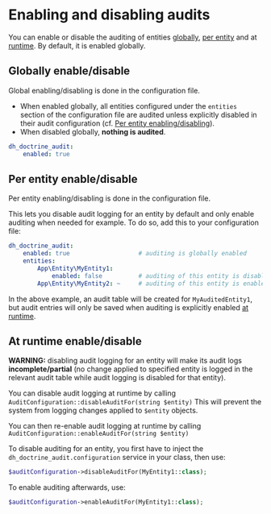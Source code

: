 # Enabling and disabling audits

You can enable or disable the auditing of entities [globally](#globally-enabledisable), 
[per entity](#per-entity-enabledisable) and at [runtime](#at-runtime-enabledisable).
By default, it is enabled globally.


## Globally enable/disable
Global enabling/disabling is done in the configuration file.
- When enabled globally, all entities configured under the `entities` section of the 
configuration file are audited unless explicitly disabled in their audit configuration 
(cf. [Per entity enabling/disabling](#per-entity-enabledisable)).
- When disabled globally, **nothing is audited**.

```yaml
dh_doctrine_audit:
    enabled: true
```


## Per entity enable/disable
Per entity enabling/disabling is done in the configuration file.

This lets you disable audit logging for an entity by default and only enable auditing 
when needed for example. To do so, add this to your configuration file:

```yaml
dh_doctrine_audit:
    enabled: true                   # auditing is globally enabled
    entities:
        App\Entity\MyEntity1:
            enabled: false          # auditing of this entity is disabled
        App\Entity\MyEntity2: ~     # auditing of this entity is enabled
```
In the above example, an audit table will be created for `MyAuditedEntity1`, 
but audit entries will only be saved when auditing is explicitly enabled [at runtime](#at-runtime-enabledisable).


## At runtime enable/disable
**WARNING:** disabling audit logging for an entity will make its audit logs **incomplete/partial** 
(no change applied to specified entity is logged in the relevant audit table while audit logging 
is disabled for that entity).

You can disable audit logging at runtime by calling `AuditConfiguration::disableAuditFor(string $entity)`
This will prevent the system from logging changes applied to `$entity` objects.

You can then re-enable audit logging at runtime by calling `AuditConfiguration::enableAuditFor(string $entity)`

To disable auditing for an entity, you first have to inject the `dh_doctrine_audit.configuration` 
service in your class, then use:

```php
$auditConfiguration->disableAuditFor(MyEntity1::class);
```

To enable auditing afterwards, use:

```php
$auditConfiguration->enableAuditFor(MyEntity1::class);
```
